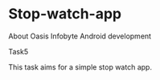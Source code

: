 # Stop-watch-app
About Oasis Infobyte Android development 

Task5

This task aims for a simple stop watch app.
